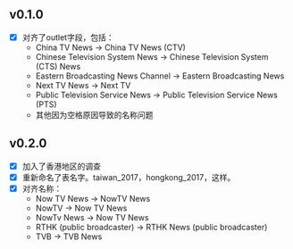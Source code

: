 
## v0.1.0

+ [x] 对齐了outlet字段，包括：
    + China TV News -> China TV News (CTV)
    + Chinese Television System News -> Chinese Television System (CTS) News
    + Eastern Broadcasting News Channel -> Eastern Broadcasting News
    + Next TV News -> Next TV
    + Public Television Service News -> Public Television Service News (PTS)
    + 其他因为空格原因导致的名称问题


## v0.2.0

+ [x] 加入了香港地区的调查
+ [x] 重新命名了表名字。taiwan_2017，hongkong_2017，这样。
+ [x] 对齐名称：
    + Now TV News -> NowTV News
    + NowTV -> Now TV News
    + NowTv News -> Now TV News
    + RTHK (public broadcaster) -> RTHK News (public broadcaster)
    + TVB -> TVB News